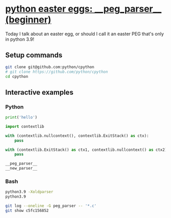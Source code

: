 # [python easter eggs: \_\_peg\_parser\_\_ (beginner)](https://youtu.be/p985PaTjqlc)

Today I talk about an easter egg, or should I call it an easter PEG that's only in python 3.9!

## Setup commands

```bash
git clone git@github.com:python/cpython
# git clone https://github.com/python/cpython
cd cpython
```

## Interactive examples

### Python

```python
print('hello')

import contextlib

with (contextlib.nullcontext(), contextlib.ExitStack() as ctx):
    pass

with (contextlib.ExitStack() as ctx1, contextlib.nullcontext() as ctx2):
    pass

__peg_parser__
__new_parser__
```

### Bash

```bash
python3.9 -Xoldparser
python3.9

git log --oneline -G peg_parser -- '*.c'
git show c5fc156852
```
